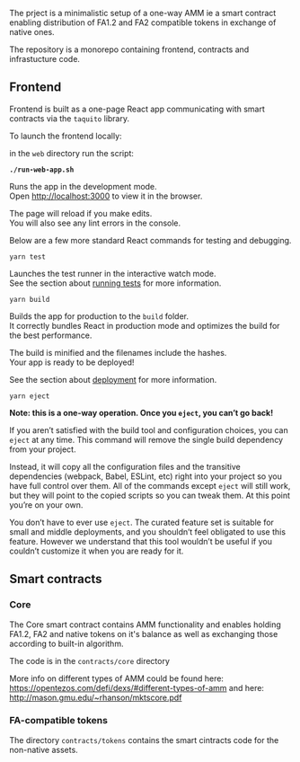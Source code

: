 The prject is a minimalistic setup of a one-way AMM ie a smart contract enabling distribution
of FA1.2 and FA2 compatible tokens in exchange of native ones.

The repository is a monorepo containing frontend, contracts and infrastucture code.

## Frontend

Frontend is built as a one-page React app communicating with smart contracts via the `taquito` library.

To launch the frontend locally: 

in the `web` directory run the script:

**`./run-web-app.sh`**

Runs the app in the development mode.<br />
Open [http://localhost:3000](http://localhost:3000) to view it in the browser.

The page will reload if you make edits.<br />
You will also see any lint errors in the console.

Below are a few more standard React commands for testing and debugging.

`yarn test`

Launches the test runner in the interactive watch mode.<br />
See the section about [running tests](https://facebook.github.io/create-react-app/docs/running-tests) for more information.

`yarn build`

Builds the app for production to the `build` folder.<br />
It correctly bundles React in production mode and optimizes the build for the best performance.

The build is minified and the filenames include the hashes.<br />
Your app is ready to be deployed!

See the section about [deployment](https://facebook.github.io/create-react-app/docs/deployment) for more information.

`yarn eject`

**Note: this is a one-way operation. Once you `eject`, you can’t go back!**

If you aren’t satisfied with the build tool and configuration choices, you can `eject` at any time. This command will remove the single build dependency from your project.

Instead, it will copy all the configuration files and the transitive dependencies (webpack, Babel, ESLint, etc) right into your project so you have full control over them. All of the commands except `eject` will still work, but they will point to the copied scripts so you can tweak them. At this point you’re on your own.

You don’t have to ever use `eject`. The curated feature set is suitable for small and middle deployments, and you shouldn’t feel obligated to use this feature. However we understand that this tool wouldn’t be useful if you couldn’t customize it when you are ready for it.

## Smart contracts

### Core
The Core smart contract contains AMM functionality and enables holding FA1.2, FA2 and native tokens on it's balance as well as exchanging those according to built-in algorithm.

The code is in the `contracts/core` directory 

More info on different types of AMM could be found 
here: https://opentezos.com/defi/dexs/#different-types-of-amm
and here: http://mason.gmu.edu/~rhanson/mktscore.pdf

### FA-compatible tokens
The directory `contracts/tokens` contains the smart cintracts code for the non-native assets.